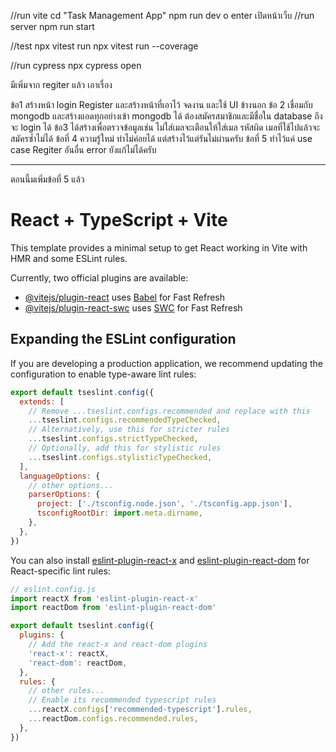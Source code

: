 //run vite
cd "Task Management App"
npm run dev
o enter เปิดหน้าเว็บ
//run server
npm run start 

//test
npx vitest run
npx vitest run --coverage

//run cypress
npx cypress open

มีเพิ่มจาก regiter แล้ว เอาเรื่อง


ข้อ1 สร้างหน้า login Register และสร้างหน้าที่เอาไว้ จดงาน และใช้ UI ข้างนอก ข้อ 2 เชื่อมกับ mongodb และสร้างแอดทุกอย่างเข้า mongodb ได้  ต้องสมัครสมาชิกและมีชื่อใน database ถึงจะ login ได้ ข้อ3 ได้สร้างเพื่อตรวจข้อมูลเช่น ไม่ใส่เมลจะเตือนให้ใส่เมล รหัสผิด เมลที่ใช้ไปแล้วจะสมัครซ้ำไม่ได้ ข้อที่ 4 ความรู้ใหม่ ทำไม่ค่อยได้ แต่สร้างไว้แต่รันไม่ผ่านครับ ข้อที่ 5 ทำไว้แค่ use case Regiter อันอื่น error ยังแก้ไม่ได้ครับ

---------------

ตอนนี้มเพิ่มข้อที่ 5 แล้ว 


# React + TypeScript + Vite

This template provides a minimal setup to get React working in Vite with HMR and some ESLint rules.

Currently, two official plugins are available:

- [@vitejs/plugin-react](https://github.com/vitejs/vite-plugin-react/blob/main/packages/plugin-react) uses [Babel](https://babeljs.io/) for Fast Refresh
- [@vitejs/plugin-react-swc](https://github.com/vitejs/vite-plugin-react/blob/main/packages/plugin-react-swc) uses [SWC](https://swc.rs/) for Fast Refresh

## Expanding the ESLint configuration

If you are developing a production application, we recommend updating the configuration to enable type-aware lint rules:

```js
export default tseslint.config({
  extends: [
    // Remove ...tseslint.configs.recommended and replace with this
    ...tseslint.configs.recommendedTypeChecked,
    // Alternatively, use this for stricter rules
    ...tseslint.configs.strictTypeChecked,
    // Optionally, add this for stylistic rules
    ...tseslint.configs.stylisticTypeChecked,
  ],
  languageOptions: {
    // other options...
    parserOptions: {
      project: ['./tsconfig.node.json', './tsconfig.app.json'],
      tsconfigRootDir: import.meta.dirname,
    },
  },
})
```

You can also install [eslint-plugin-react-x](https://github.com/Rel1cx/eslint-react/tree/main/packages/plugins/eslint-plugin-react-x) and [eslint-plugin-react-dom](https://github.com/Rel1cx/eslint-react/tree/main/packages/plugins/eslint-plugin-react-dom) for React-specific lint rules:

```js
// eslint.config.js
import reactX from 'eslint-plugin-react-x'
import reactDom from 'eslint-plugin-react-dom'

export default tseslint.config({
  plugins: {
    // Add the react-x and react-dom plugins
    'react-x': reactX,
    'react-dom': reactDom,
  },
  rules: {
    // other rules...
    // Enable its recommended typescript rules
    ...reactX.configs['recommended-typescript'].rules,
    ...reactDom.configs.recommended.rules,
  },
})
```
